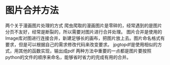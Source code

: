 # 图片合并方法
两个关于漫画图片处理的方式
爬虫爬取的漫画图片是零碎的，经常遇到的是图片分页不友好，经常是断裂的，所以需要对图片进行合并处理。
图片合并是使用的Image库对图进行连接合并，新建足够长的画布，把图片放上去。图片命名格式有要求，但是可以根据自己的需求修改代码来改变要求。
jpgtopdf是使用相似的方式，用其他的函数实现，输出成pdf
两种方法中重要的一点都是图片要按照python的文件的顺序来命名，能够省时省力的完成有用的合并。
